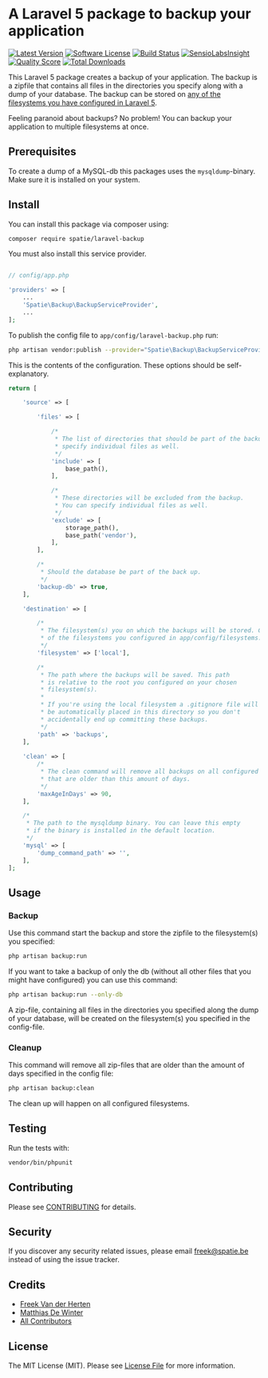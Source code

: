 # A Laravel 5 package to backup your application

[![Latest Version](https://img.shields.io/github/release/freekmurze/laravel-backup.svg?style=flat-square)](https://github.com/freekmurze/laravel-backup/releases)
[![Software License](https://img.shields.io/badge/license-MIT-brightgreen.svg?style=flat-square)](LICENSE.md)
[![Build Status](https://img.shields.io/travis/freekmurze/laravel-backup/master.svg?style=flat-square)](https://travis-ci.org/freekmurze/laravel-backup)
[![SensioLabsInsight](https://img.shields.io/sensiolabs/i/3f243a38-a1c7-42f5-96c8-37526e807029.svg)](https://insight.sensiolabs.com/projects/3f243a38-a1c7-42f5-96c8-37526e807029)
[![Quality Score](https://img.shields.io/scrutinizer/g/freekmurze/laravel-backup.svg?style=flat-square)](https://scrutinizer-ci.com/g/freekmurze/laravel-backup)
[![Total Downloads](https://img.shields.io/packagist/dt/spatie/laravel-backup.svg?style=flat-square)](https://packagist.org/packages/spatie/laravel-backup)

This Laravel 5 package creates a backup of your application. The backup is a zipfile that contains all files in the directories you specify along with a dump of your database. The backup can be stored on [any of the filesystems you have configured in Laravel 5](http://laravel.com/docs/5.0/filesystem).

Feeling paranoid about backups? No problem! You can backup your application to multiple filesystems at once.

## Prerequisites
To create a dump of a MySQL-db this packages uses the ```mysqldump```-binary. Make sure it is installed on your system.

## Install

You can install this package via composer using:

``` bash
composer require spatie/laravel-backup
```

You must also install this service provider.

```php

// config/app.php

'providers' => [
    ...
    'Spatie\Backup\BackupServiceProvider',
    ...
];
```

To publish the config file to ``app/config/laravel-backup.php`` run:

``` bash
php artisan vendor:publish --provider="Spatie\Backup\BackupServiceProvider"
```

This is the contents of the configuration. These options should be self-explanatory.
```php
return [

    'source' => [

        'files' => [

            /*
             * The list of directories that should be part of the backup. You can
             * specify individual files as well.
             */
            'include' => [
                base_path(),
            ],

            /*
             * These directories will be excluded from the backup.
             * You can specify individual files as well.
             */
            'exclude' => [
                storage_path(),
                base_path('vendor'),
            ],
        ],

        /*
         * Should the database be part of the back up.
         */
        'backup-db' => true,
    ],

    'destination' => [

        /*
         * The filesystem(s) you on which the backups will be stored. Choose one or more
         * of the filesystems you configured in app/config/filesystems.php
         */
        'filesystem' => ['local'],

        /*
         * The path where the backups will be saved. This path
         * is relative to the root you configured on your chosen
         * filesystem(s).
         *
         * If you're using the local filesystem a .gitignore file will
         * be automatically placed in this directory so you don't
         * accidentally end up committing these backups.
         */
        'path' => 'backups',
    ],
    
    'clean' => [
        /*
         * The clean command will remove all backups on all configured filesystems
         * that are older than this amount of days.
         */
        'maxAgeInDays' => 90,
    ],

    /*
     * The path to the mysqldump binary. You can leave this empty
     * if the binary is installed in the default location.
     */
    'mysql' => [
        'dump_command_path' => '',
    ],
];


```

## Usage

### Backup

Use this command start the backup and store the zipfile to the filesystem(s) you specified:

``` bash
php artisan backup:run
```

If you want to take a backup of only the db (without all other files that you might have configured) you can use this command:
``` bash
php artisan backup:run --only-db
```

A zip-file, containing all files in the directories you specified along the dump of your database, will be created on the filesystem(s) you specified in the config-file.

### Cleanup

This command will remove all zip-files that are older than the amount of days specified in the config file:

``` bash
php artisan backup:clean
```
The clean up will happen on all configured filesystems.

## Testing

Run the tests with:

``` bash
vendor/bin/phpunit
```

## Contributing

Please see [CONTRIBUTING](CONTRIBUTING.md) for details.

## Security

If you discover any security related issues, please email freek@spatie.be instead of using the issue tracker.

## Credits

- [Freek Van der Herten](https://github.com/freekmurze)
- [Matthias De Winter](https://github.com/MatthiasDeWinter)
- [All Contributors](../../contributors)

## License

The MIT License (MIT). Please see [License File](LICENSE.md) for more information.
